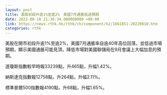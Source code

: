 ```yaml
---
layout: post
title: 美股初段升逾1%至逾2%　美國7月通脹低過預期
date: 2022-08-10 21:36:34.000000000 +08:00
link: https://news.rthk.hk/rthk/ch/component/k2/1661851-20220810.htm
categories: rthk
---
```


美股在開市初段升逾1%至逾2%，美國7月通脹率自逾40年高位回落，並低過市場預期，顯示美國通脹可能見頂，降低市場對美國聯儲局在9月會議上大幅加息的預期。

道瓊斯指數較早時報33239點，升465點，升幅1.42%。

納斯達克指數報12758點，升264點，升幅2.11%。

標準普爾500指數報4190點，升68點，升幅1.65%。
